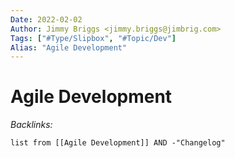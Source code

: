 ```yaml
---
Date: 2022-02-02
Author: Jimmy Briggs <jimmy.briggs@jimbrig.com>
Tags: ["#Type/Slipbox", "#Topic/Dev"]
Alias: "Agile Development"
---
```


# Agile Development

*Backlinks:*

```dataview
list from [[Agile Development]] AND -"Changelog"
```